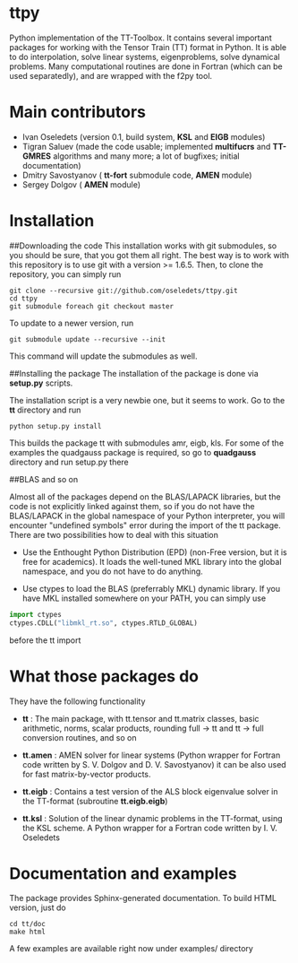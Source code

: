 ttpy
====

Python implementation of the TT-Toolbox. It contains several
important packages for working with the Tensor Train (TT) format
in Python. It is able to do interpolation, solve linear systems, eigenproblems, solve dynamical problems. 
Many computational routines are done in Fortran (which can be used separatedly), and are wrapped with the f2py tool.

Main contributors
============
- Ivan Oseledets (version 0.1, build system, **KSL** and **EIGB** modules)
- Tigran Saluev (made the code usable; implemented **multifucrs** and **TT-GMRES** algorithms and many more; a lot of bugfixes; initial documentation)
- Dmitry Savostyanov ( **tt-fort** submodule code, **AMEN** module)
- Sergey Dolgov ( **AMEN** module)

Installation
============

##Downloading the code
This installation works with git submodules, so you should be sure, that you got them all right.
The best way is to work with this repository is to use git with a version >= 1.6.5.
Then, to clone the repository, you can simply run
```
git clone --recursive git://github.com/oseledets/ttpy.git
cd ttpy
git submodule foreach git checkout master 
```
To update to a newer version, run
```
git submodule update --recursive --init
```
This command will update the submodules as well.


##Installing the package
The installation of the package is done via **setup.py** scripts.

The installation script is a very newbie one, but it seems to work.
Go to the **tt** directory and run
```
python setup.py install
```
This builds the package tt with submodules amr, eigb, kls. 
For some of the examples the quadgauss package is required, so go to 
**quadgauss** directory and run setup.py there

##BLAS and so on

Almost all of the packages depend on the BLAS/LAPACK libraries, but the code 
is not explicitly linked against them, so if you do not have the BLAS/LAPACK
in the global namespace of your Python interpreter, you will encounter "undefined symbols"
error during the import of the tt package. There are two possibilities how to deal with 
this situation

- Use the Enthought Python Distribution (EPD) (non-Free version, but it is free for academics).
It loads the well-tuned MKL library into the global namespace, and you do not have to do anything.

- Use ctypes to load the BLAS (preferrably MKL) dynamic library. If you have MKL installed somewhere on 
your PATH, you can simply use
```python
import ctypes
ctypes.CDLL("libmkl_rt.so", ctypes.RTLD_GLOBAL)
```
before the tt import 

What those packages do
======================

They have the following functionality

- **tt** : The main package, with tt.tensor and tt.matrix classes, basic arithmetic,
       norms, scalar products, rounding full -> tt and tt -> full conversion routines, and so on

- **tt.amen** : AMEN solver for linear systems (Python wrapper for Fortran code written by S. V. Dolgov and D. V. Savostyanov) 
                it can be also used for fast matrix-by-vector products. 

- **tt.eigb** : Contains a test version of the ALS block eigenvalue solver in the TT-format 
            (subroutine **tt.eigb.eigb**) 

- **tt.ksl** :  Solution of the linear dynamic problems in the TT-format, using the KSL scheme. A Python wrapper for a Fortran code
                written by I. V. Oseledets

Documentation and examples
==========================

The package provides Sphinx-generated documentation. To build HTML version, just do
```
cd tt/doc
make html
```

A few examples are available right now under examples/ directory







